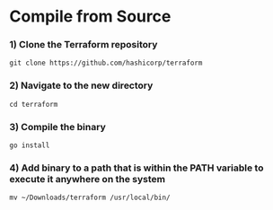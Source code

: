 # Compile from Source

### 1) Clone the Terraform repository

    git clone https://github.com/hashicorp/terraform

### 2) Navigate to the new directory

    cd terraform

### 3) Compile the binary

    go install

### 4) Add binary to a path that is within the PATH variable to execute it anywhere on the system

    mv ~/Downloads/terraform /usr/local/bin/
